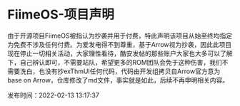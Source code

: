 # FiimeOS-项目声明
由于开源项目FiimeOS被指认为抄袭并用于付费，特此声明该项目从始至终均指定为免费不涉及任何付费。为爱发电得不到尊重，基于Arrow视为抄袭，因此此项目现在停止一切相关活动，大家理性看待，酷安发帖的那些账户大家也大多可以了解下，自己辨认即可，不需要站队，希望更多的ROM团队会免于这种伤害，我们不需要洗白，也没有抄exThmUI任何代码，代码由开发组拷贝自Arrow官方意为base on Arrow，仓库修改了md文件，事实就是如此，后续不再申明相关内容。


发布时间：2022-02-13 13:17:37
